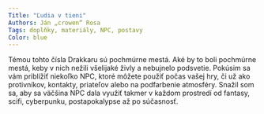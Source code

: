 ```yaml
---
Title: "Ľudia v tieni"
Authors: Ján „crowen“ Rosa
Tags: doplňky, materiály, NPC, postavy
Color: blue
---
```

Témou tohto čísla Drakkaru sú pochmúrne
mestá. Aké by to boli pochmúrne
mestá, keby v nich nežili
všelijaké živly a nebujnelo podsvetie.
Pokúsim sa vám priblížiť niekoľko
NPC, ktoré môžete použiť počas vašej
hry, či už ako protivníkov, kontakty,
priateľov alebo na podfarbenie
atmosféry. Snažil som sa, aby
sa väčšina NPC dala využiť takmer
v každom prostredí od fantasy, scifi,
cyberpunku, postapokalypse až po
súčasnosť.
